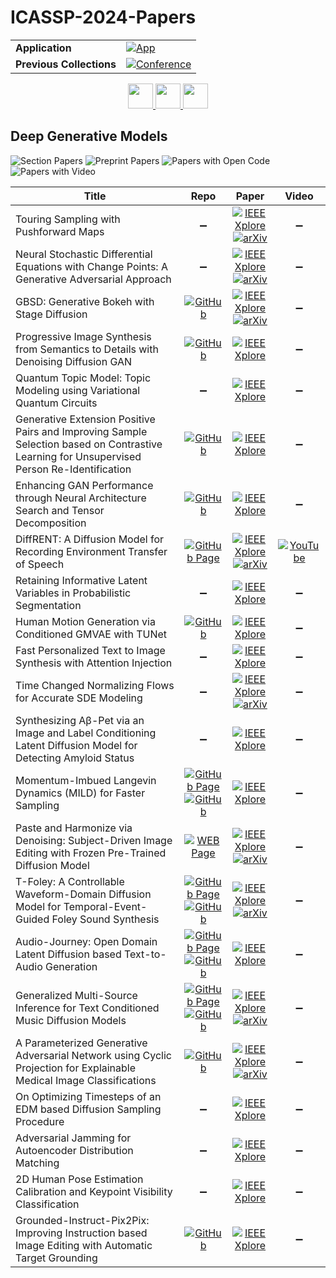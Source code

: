 # ICASSP-2024-Papers

<table>
    <tr>
        <td><strong>Application</strong></td>
        <td>
            <a href="https://huggingface.co/spaces/DmitryRyumin/NewEraAI-Papers" style="float:left;">
                <img src="https://img.shields.io/badge/🤗-NewEraAI--Papers-FFD21F.svg" alt="App" />
            </a>
        </td>
    </tr>
    <tr>
        <td><strong>Previous Collections</strong></td>
        <td>
            <a href="https://github.com/DmitryRyumin/ICASSP-2023-24-Papers/blob/main/README_2023.md">
                <img src="http://img.shields.io/badge/ICASSP-2023-0073AE.svg" alt="Conference">
            </a>
        </td>
    </tr>
</table>

<div align="center">
    <a href="https://github.com/DmitryRyumin/ICASSP-2023-24-Papers/blob/main/sections/2024/main/SLP-L4.md">
        <img src="https://cdn.jsdelivr.net/gh/DmitryRyumin/NewEraAI-Papers@main/images/left.svg" width="40" alt="" />
    </a>
    <a href="https://github.com/DmitryRyumin/ICASSP-2023-24-Papers/">
        <img src="https://cdn.jsdelivr.net/gh/DmitryRyumin/NewEraAI-Papers@main/images/home.svg" width="40" alt="" />
    </a>
    <a href="https://github.com/DmitryRyumin/ICASSP-2023-24-Papers/blob/main/sections/2024/main/SLP-L5.md">
        <img src="https://cdn.jsdelivr.net/gh/DmitryRyumin/NewEraAI-Papers@main/images/right.svg" width="40" alt="" />
    </a>
</div>

## Deep Generative Models

![Section Papers](https://img.shields.io/badge/Section%20Papers-23-42BA16) ![Preprint Papers](https://img.shields.io/badge/Preprint%20Papers-9-b31b1b) ![Papers with Open Code](https://img.shields.io/badge/Papers%20with%20Open%20Code-11-1D7FBF) ![Papers with Video](https://img.shields.io/badge/Papers%20with%20Video-1-FF0000)

| **Title** | **Repo** | **Paper** | **Video** |
|-----------|:--------:|:---------:|:---------:|
| Touring Sampling with Pushforward Maps | :heavy_minus_sign: | [![IEEE Xplore](https://img.shields.io/badge/IEEE-10448514-E4A42C.svg)](https://ieeexplore.ieee.org/document/10448514) <br /> [![arXiv](https://img.shields.io/badge/arXiv-2311.13845-b31b1b.svg)](https://arxiv.org/abs/2311.13845) | :heavy_minus_sign: |
| Neural Stochastic Differential Equations with Change Points: A Generative Adversarial Approach | :heavy_minus_sign: | [![IEEE Xplore](https://img.shields.io/badge/IEEE-10448109-E4A42C.svg)](https://ieeexplore.ieee.org/document/10448109) <br /> [![arXiv](https://img.shields.io/badge/arXiv-2312.13152-b31b1b.svg)](https://arxiv.org/abs/2312.13152) | :heavy_minus_sign: |
| GBSD: Generative Bokeh with Stage Diffusion | [![GitHub](https://img.shields.io/github/stars/jrdeng93/GBSD?style=flat)](https://github.com/jrdeng93/GBSD) | [![IEEE Xplore](https://img.shields.io/badge/IEEE-10447874-E4A42C.svg)](https://ieeexplore.ieee.org/document/10447874) <br /> [![arXiv](https://img.shields.io/badge/arXiv-2306.08251-b31b1b.svg)](https://arxiv.org/abs/2306.08251) | :heavy_minus_sign: |
| Progressive Image Synthesis from Semantics to Details with Denoising Diffusion GAN | [![GitHub](https://img.shields.io/github/stars/GuoxingY/Progressive-Image-Synthesis-from-Semantics-to-Details-with-Denoising-Diffusion-GAN?style=flat)](https://github.com/GuoxingY/Progressive-Image-Synthesis-from-Semantics-to-Details-with-Denoising-Diffusion-GAN) | [![IEEE Xplore](https://img.shields.io/badge/IEEE-10445885-E4A42C.svg)](https://ieeexplore.ieee.org/document/10445885) | :heavy_minus_sign: |
| Quantum Topic Model: Topic Modeling using Variational Quantum Circuits | :heavy_minus_sign: | [![IEEE Xplore](https://img.shields.io/badge/IEEE-10447349-E4A42C.svg)](https://ieeexplore.ieee.org/document/10447349) | :heavy_minus_sign: |
| Generative Extension Positive Pairs and Improving Sample Selection based on Contrastive Learning for Unsupervised Person Re-Identification | [![GitHub](https://img.shields.io/github/stars/andy412510/Contrastive-sample?style=flat)](https://github.com/andy412510/Contrastive-sample) | [![IEEE Xplore](https://img.shields.io/badge/IEEE-10447072-E4A42C.svg)](https://ieeexplore.ieee.org/document/10447072) | :heavy_minus_sign: |
| Enhancing GAN Performance through Neural Architecture Search and Tensor Decomposition | [![GitHub](https://img.shields.io/github/stars/PrasannaPulakurthi/MMD-AdversarialNAS?style=flat)](https://github.com/PrasannaPulakurthi/MMD-AdversarialNAS) | [![IEEE Xplore](https://img.shields.io/badge/IEEE-10446488-E4A42C.svg)](https://ieeexplore.ieee.org/document/10446488) | :heavy_minus_sign: |
| DiffRENT: A Diffusion Model for Recording Environment Transfer of Speech | [![GitHub Page](https://img.shields.io/badge/GitHub-Page-159957.svg)](https://jakeoneijk.github.io/diffrent-demo/) | [![IEEE Xplore](https://img.shields.io/badge/IEEE-10447818-E4A42C.svg)](https://ieeexplore.ieee.org/document/10447818) <br /> [![arXiv](https://img.shields.io/badge/arXiv-2401.08102-b31b1b.svg)](https://arxiv.org/abs/2401.08102) | [![YouTube](https://img.shields.io/badge/YouTube-%23FF0000.svg?style=for-the-badge&logo=YouTube&logoColor=white)](https://www.youtube.com/watch?v=NYptYx7tMBY) |
| Retaining Informative Latent Variables in Probabilistic Segmentation | :heavy_minus_sign: | [![IEEE Xplore](https://img.shields.io/badge/IEEE-10447580-E4A42C.svg)](https://ieeexplore.ieee.org/document/10447580) | :heavy_minus_sign: |
| Human Motion Generation via Conditioned GMVAE with TUNet | [![GitHub](https://img.shields.io/github/stars/lyngq/CGMVAE-TU?style=flat)](https://github.com/lyngq/CGMVAE-TU) | [![IEEE Xplore](https://img.shields.io/badge/IEEE-10446285-E4A42C.svg)](https://ieeexplore.ieee.org/document/10446285) | :heavy_minus_sign: |
| Fast Personalized Text to Image Synthesis with Attention Injection | :heavy_minus_sign: | [![IEEE Xplore](https://img.shields.io/badge/IEEE-10447042-E4A42C.svg)](https://ieeexplore.ieee.org/document/10447042) | :heavy_minus_sign: |
| Time Changed Normalizing Flows for Accurate SDE Modeling | :heavy_minus_sign: | [![IEEE Xplore](https://img.shields.io/badge/IEEE-10446131-E4A42C.svg)](https://ieeexplore.ieee.org/document/10446131) <br /> [![arXiv](https://img.shields.io/badge/arXiv-2312.14698-b31b1b.svg)](https://arxiv.org/abs/2312.14698) | :heavy_minus_sign: |
| Synthesizing Aβ-Pet via an Image and Label Conditioning Latent Diffusion Model for Detecting Amyloid Status | :heavy_minus_sign: | [![IEEE Xplore](https://img.shields.io/badge/IEEE-10448346-E4A42C.svg)](https://ieeexplore.ieee.org/document/10448346) | :heavy_minus_sign: |
| Momentum-Imbued Langevin Dynamics (MILD) for Faster Sampling | [![GitHub Page](https://img.shields.io/badge/GitHub-Page-159957.svg)](https://nishitneema.github.io/publications/mild/) <br /> [![GitHub](https://img.shields.io/github/stars/mani-312/mild?style=flat)](https://github.com/mani-312/mild) | [![IEEE Xplore](https://img.shields.io/badge/IEEE-10446376-E4A42C.svg)](https://ieeexplore.ieee.org/document/10446376) | :heavy_minus_sign: |
| Paste and Harmonize via Denoising: Subject-Driven Image Editing with Frozen Pre-Trained Diffusion Model | [![WEB Page](https://img.shields.io/badge/WEB-Page-159957.svg)](https://sites.google.com/view/phd-demo-page) | [![IEEE Xplore](https://img.shields.io/badge/IEEE-10448510-E4A42C.svg)](https://ieeexplore.ieee.org/document/10448510) <br /> [![arXiv](https://img.shields.io/badge/arXiv-2306.07596-b31b1b.svg)](https://arxiv.org/abs/2306.07596) | :heavy_minus_sign: |
| T-Foley: A Controllable Waveform-Domain Diffusion Model for Temporal-Event-Guided Foley Sound Synthesis | [![GitHub Page](https://img.shields.io/badge/GitHub-Page-159957.svg)](https://yoonjinxd.github.io/Event-guided_FSS_Demo.github.io/) <br /> [![GitHub](https://img.shields.io/github/stars/YoonjinXD/T-FOLEY?style=flat)](https://github.com/YoonjinXD/T-FOLEY) | [![IEEE Xplore](https://img.shields.io/badge/IEEE-10447380-E4A42C.svg)](https://ieeexplore.ieee.org/document/10447380) <br /> [![arXiv](https://img.shields.io/badge/arXiv-2401.09294-b31b1b.svg)](https://arxiv.org/abs/2401.09294) | :heavy_minus_sign: |
| Audio-Journey: Open Domain Latent Diffusion based Text-to-Audio Generation | [![GitHub Page](https://img.shields.io/badge/GitHub-Page-159957.svg)](https://audiojourney.github.io/) <br /> [![GitHub](https://img.shields.io/github/stars/audiojourney/audiojourney.github.io?style=flat)](https://github.com/audiojourney/audiojourney.github.io) | [![IEEE Xplore](https://img.shields.io/badge/IEEE-10448220-E4A42C.svg)](https://ieeexplore.ieee.org/document/10448220) | :heavy_minus_sign: |
| Generalized Multi-Source Inference for Text Conditioned Music Diffusion Models | [![GitHub Page](https://img.shields.io/badge/GitHub-Page-159957.svg)](https://gladia-research-group.github.io/gmsdi/) <br /> [![GitHub](https://img.shields.io/github/stars/gladia-research-group/gmsdi?style=flat)](https://github.com/gladia-research-group/gmsdi) | [![IEEE Xplore](https://img.shields.io/badge/IEEE-10447122-E4A42C.svg)](https://ieeexplore.ieee.org/document/10447122) <br /> [![arXiv](https://img.shields.io/badge/arXiv-2403.11706-b31b1b.svg)](https://arxiv.org/abs/2403.11706) | :heavy_minus_sign: |
| A Parameterized Generative Adversarial Network using Cyclic Projection for Explainable Medical Image Classifications | [![GitHub](https://img.shields.io/github/stars/yXiangXiong/ParaGAN?style=flat)](https://github.com/yXiangXiong/ParaGAN) | [![IEEE Xplore](https://img.shields.io/badge/IEEE-10448260-E4A42C.svg)](https://ieeexplore.ieee.org/document/10448260) <br /> [![arXiv](https://img.shields.io/badge/arXiv-2311.14388-b31b1b.svg)](https://arxiv.org/abs/2311.14388) | :heavy_minus_sign: |
| On Optimizing Timesteps of an EDM based Diffusion Sampling Procedure | :heavy_minus_sign: | [![IEEE Xplore](https://img.shields.io/badge/IEEE-10448418-E4A42C.svg)](https://ieeexplore.ieee.org/document/10448418) | :heavy_minus_sign: |
| Adversarial Jamming for Autoencoder Distribution Matching | :heavy_minus_sign: | [![IEEE Xplore](https://img.shields.io/badge/IEEE-10445817-E4A42C.svg)](https://ieeexplore.ieee.org/document/10445817) | :heavy_minus_sign: |
| 2D Human Pose Estimation Calibration and Keypoint Visibility Classification | :heavy_minus_sign: | [![IEEE Xplore](https://img.shields.io/badge/IEEE-10448474-E4A42C.svg)](https://ieeexplore.ieee.org/document/10448474) | :heavy_minus_sign: |
| Grounded-Instruct-Pix2Pix: Improving Instruction based Image Editing with Automatic Target Grounding | [![GitHub](https://img.shields.io/github/stars/arthur-71/Grounded-Instruct-Pix2Pix?style=flat)](https://github.com/arthur-71/Grounded-Instruct-Pix2Pix) | [![IEEE Xplore](https://img.shields.io/badge/IEEE-10446377-E4A42C.svg)](https://ieeexplore.ieee.org/document/10446377) | :heavy_minus_sign: |
